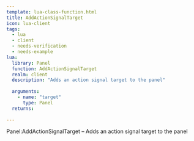 ```yaml
---
template: lua-class-function.html
title: AddActionSignalTarget
icon: lua-client
tags:
  - lua
  - client
  - needs-verification
  - needs-example
lua:
  library: Panel
  function: AddActionSignalTarget
  realm: client
  description: "Adds an action signal target to the panel"
  
  arguments:
    - name: "target"
      type: Panel
  returns:
    
---
```


<div class="lua__search__keywords">
Panel:AddActionSignalTarget &#x2013; Adds an action signal target to the panel
</div>
